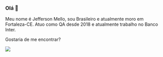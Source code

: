 ### Olá 👋

Meu nome é Jefferson Mello, sou Brasileiro e atualmente moro em Fortaleza-CE. Atuo como QA desde 2018 e atualmente trabalho no Banco Inter. 

Gostaria de me encontrar?

<div>
  <a href="https://www.linkedin.com/in/jeffersonmelo8/" target="_blank"><img src="https://img.shields.io/badge/-LinkedIn-%230077B5?style=for-the- badge&logo=linkedin&logoColor=white" target="_blank"></a> 
</div>
